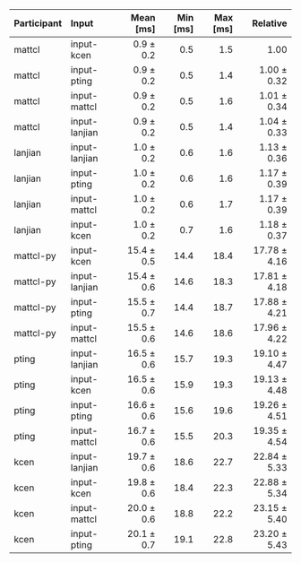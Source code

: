 | Participant | Input | Mean [ms] | Min [ms] | Max [ms] | Relative |
|:---|:---|---:|---:|---:|---:|
| mattcl | input-kcen | 0.9 ± 0.2 | 0.5 | 1.5 | 1.00 |
| mattcl | input-pting | 0.9 ± 0.2 | 0.5 | 1.4 | 1.00 ± 0.32 |
| mattcl | input-mattcl | 0.9 ± 0.2 | 0.5 | 1.6 | 1.01 ± 0.34 |
| mattcl | input-lanjian | 0.9 ± 0.2 | 0.5 | 1.4 | 1.04 ± 0.33 |
| lanjian | input-lanjian | 1.0 ± 0.2 | 0.6 | 1.6 | 1.13 ± 0.36 |
| lanjian | input-pting | 1.0 ± 0.2 | 0.6 | 1.6 | 1.17 ± 0.39 |
| lanjian | input-mattcl | 1.0 ± 0.2 | 0.6 | 1.7 | 1.17 ± 0.39 |
| lanjian | input-kcen | 1.0 ± 0.2 | 0.7 | 1.6 | 1.18 ± 0.37 |
| mattcl-py | input-kcen | 15.4 ± 0.5 | 14.4 | 18.4 | 17.78 ± 4.16 |
| mattcl-py | input-lanjian | 15.4 ± 0.6 | 14.6 | 18.3 | 17.81 ± 4.18 |
| mattcl-py | input-pting | 15.5 ± 0.7 | 14.4 | 18.7 | 17.88 ± 4.21 |
| mattcl-py | input-mattcl | 15.5 ± 0.6 | 14.6 | 18.6 | 17.96 ± 4.22 |
| pting | input-lanjian | 16.5 ± 0.6 | 15.7 | 19.3 | 19.10 ± 4.47 |
| pting | input-kcen | 16.5 ± 0.6 | 15.9 | 19.3 | 19.13 ± 4.48 |
| pting | input-pting | 16.6 ± 0.6 | 15.6 | 19.6 | 19.26 ± 4.51 |
| pting | input-mattcl | 16.7 ± 0.6 | 15.5 | 20.3 | 19.35 ± 4.54 |
| kcen | input-lanjian | 19.7 ± 0.6 | 18.6 | 22.7 | 22.84 ± 5.33 |
| kcen | input-kcen | 19.8 ± 0.6 | 18.4 | 22.3 | 22.88 ± 5.34 |
| kcen | input-mattcl | 20.0 ± 0.6 | 18.8 | 22.2 | 23.15 ± 5.40 |
| kcen | input-pting | 20.1 ± 0.7 | 19.1 | 22.8 | 23.20 ± 5.43 |

